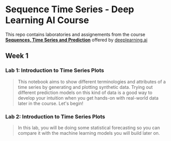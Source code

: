 # Sequence Time Series - Deep Learning AI Course


This repo contains laboratories and assignements from the course **[Sequences, Time Series and Prediction](https://www.coursera.org/specializations/tensorflow-in-practice)** offered by [deeplearning.ai](https://deeplearning.ai/)

## Week 1

### Lab 1: Introduction to Time Series Plots

> This notebook aims to show different terminologies and attributes of a time series by generating and plotting synthetic data. Trying out different prediction models on this kind of data is a good way to develop your intuition when you get hands-on with real-world data later in the course. Let's begin!

### Lab 2: Introduction to Time Series Plots

> In this lab, you will be doing some statistical forecasting so you can compare it with the machine learning models you will build later on.
